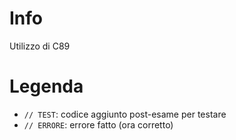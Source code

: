 # Info

Utilizzo di C89

# Legenda
- `// TEST`: codice aggiunto post-esame per testare
- `// ERRORE`: errore fatto (ora corretto)